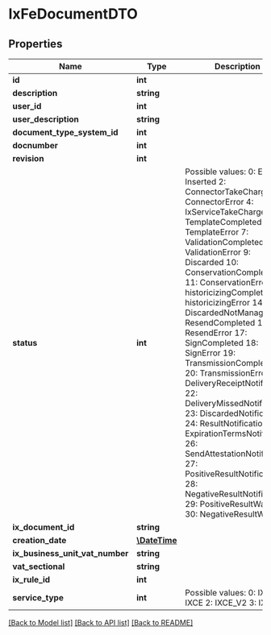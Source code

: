 # IxFeDocumentDTO

## Properties
Name | Type | Description | Notes
------------ | ------------- | ------------- | -------------
**id** | **int** |  | [optional] 
**description** | **string** |  | [optional] 
**user_id** | **int** |  | [optional] 
**user_description** | **string** |  | [optional] 
**document_type_system_id** | **int** |  | [optional] 
**docnumber** | **int** |  | [optional] 
**revision** | **int** |  | [optional] 
**status** | **int** | Possible values:  0: Error  1: Inserted  2: ConnectorTakeCharge  3: ConnectorError  4: IxServiceTakeCharge  5: TemplateCompleted  6: TemplateError  7: ValidationCompleted  8: ValidationError  9: Discarded  10: ConservationCompleted  11: ConservationError  12: historicizingCompleted  13: historicizingError  14: DiscardedNotManaged  15: ResendCompleted  16: ResendError  17: SignCompleted  18: SignError  19: TransmissionCompleted  20: TransmissionError  21: DeliveryReceiptNotification  22: DeliveryMissedNotification  23: DiscardedNotification  24: ResultNotification  25: ExpirationTermsNotification  26: SendAttestationNotification  27: PositiveResultNotification  28: NegativeResultNotification  29: PositiveResultWaiting  30: NegativeResultWaiting | [optional] 
**ix_document_id** | **string** |  | [optional] 
**creation_date** | [**\DateTime**](\DateTime.md) |  | [optional] 
**ix_business_unit_vat_number** | **string** |  | [optional] 
**vat_sectional** | **string** |  | [optional] 
**ix_rule_id** | **int** |  | [optional] 
**service_type** | **int** | Possible values:  0: IX  1: IXCE  2: IXCE_V2  3: IX_V2 | [optional] 

[[Back to Model list]](../README.md#documentation-for-models) [[Back to API list]](../README.md#documentation-for-api-endpoints) [[Back to README]](../README.md)


